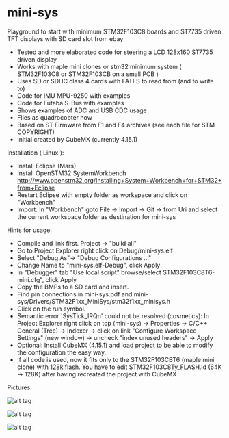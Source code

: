 # mini-sys
Playground to start with minimum STM32F103C8 boards and ST7735 driven TFT displays with SD card slot from ebay 

* Tested and more elaborated code for steering a LCD 128x160 ST7735 driven display
* Works with maple mini clones or stm32 minimum system ( STM32F103C8 or STM32F103CB on a small PCB )
* Uses SD or SDHC class 4 cards with FATFS to read from (and to write to)
* Code for IMU MPU-9250 with examples
* Code for Futaba S-Bus with examples
* Shows examples of ADC and USB CDC usage
* Flies as quadrocopter now
* Based on ST Firmware from F1 and F4 archives (see each file for STM COPYRIGHT)
* Initial created by CubeMX (currently 4.15.1)

Installation ( Linux ):

* Install Eclipse (Mars)
* Install OpenSTM32 SystemWorkbench http://www.openstm32.org/Installing+System+Workbench+for+STM32+from+Eclipse
* Restart Eclipse with empty folder as workspace and click on "Workbench"
* Import: In "Workbench" goto File -> Import -> Git -> from Uri and select the current workspace folder as destination for mini-sys

Hints for usage:

* Compile and link first. Project -> "build all"
* Go to Project Explorer right click on Debug/mini-sys.elf
* Select "Debug As"-> "Debug Configurations ..."
* Change Name to "mini-sys.elf-Debug", click Apply
* In "Debugger" tab "Use local script" browse/select STM32F103C8T6-mini.cfg", click Apply
* Copy the BMPs to a SD card and insert.
* Find pin connections in mini-sys.pdf and mini-sys/Drivers/STM32F1xx_MiniSys/stm32f1xx_minisys.h 
* Click on the run symbol.
* Semantic error 'SysTick_IRQn' could not be resolved (cosmetics):
 In Project Explorer right click on top (mini-sys) -> Properties -> C/C++ General (Tree) -> Indexer -> click on link "Configure Workspace Settings" (new window) -> uncheck "index unused headers" -> Apply
* Optional: Install CubeMX (4.15.1) and load project to be able to modify the configuration the easy way.
* If all code is used, now it fits only to the STM32F103CBT6 (maple mini clone) with 128k flash. You have to edit STM32F103C8Ty_FLASH.ld (64K -> 128K) after having recreated the project with CubeMX

Pictures:

![alt tag](https://cloud.githubusercontent.com/assets/18667858/16275572/e2bb3886-38aa-11e6-898e-e376d7281282.JPG)

![alt tag](https://cloud.githubusercontent.com/assets/18667858/16275622/184d1b90-38ab-11e6-88ed-6a35a860febd.JPG)

![alt tag](https://cloud.githubusercontent.com/assets/18667858/16275660/3ec1c672-38ab-11e6-939e-401b00249a1e.JPG)
